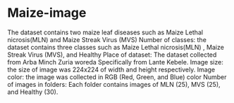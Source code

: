 # Maize-image
The dataset contains two maize leaf diseases such as Maize Lethal nicrosis(MLN) and Maize Streak Virus (MVS)
Number of classes: the dataset contains three classes such as Maize Lethal nicrosis(MLN) , Maize Streak Virus (MVS), and Healthy
Place of dataset: The dataset collected from Arba Minch Zuria woreda Specifically from Lante Kebele.
Image size: the size of image was 224x224 of width and height respectively.
Image color: the image was collected in RGB (Red, Green, and Blue) color
Number of images in folders: Each folder contains images of MLN (25), MVS (25), and Healthy (30).
